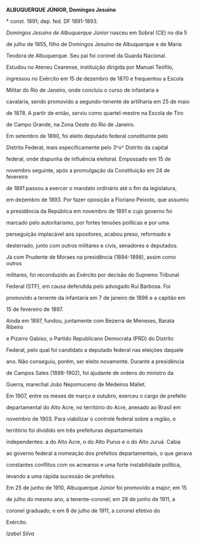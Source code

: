 **ALBUQUERQUE JÚNIOR, Domingos Jesuíno**



\* const. 1891; dep. fed. DF 1891-1893.



*Domingos Jesuíno de Albuquerque Júnior* nasceu em Sobral (CE) no dia 5

de julho de 1855, filho de Domingos Jesuíno de Albuquerque e de Maria

Teodora de Albuquerque. Seu pai foi coronel da Guarda Nacional.



Estudou no Ateneu Cearense, instituição dirigida por Manuel Teófilo,

ingressou no Exército em 15 de dezembro de 1870 e frequentou a Escola

Militar do Rio de Janeiro, onde concluiu o curso de infantaria e

cavalaria, sendo promovido a segundo-tenente de artilharia em 25 de maio

de 1878. A partir de então, serviu como quartel-mestre na Escola de Tiro

de Campo Grande, na Zona Oeste do Rio de Janeiro.



Em setembro de 1890, foi eleito deputado federal constituinte pelo

Distrito Federal, mais especificamente pelo 3^o^ Distrito da capital

federal, onde dispunha de influência eleitoral. Empossado em 15 de

novembro seguinte, após a promulgação da Constituição em 24 de fevereiro

de 1891 passou a exercer o mandato ordinário até o fim da legislatura,

em dezembro de 1893. Por fazer oposição a Floriano Peixoto, que assumiu

a presidência da República em novembro de 1891 e cujo governo foi

marcado pelo autoritarismo, por fortes tensões políticas e por uma

perseguição implacável aos opositores, acabou preso, reformado e

desterrado, junto com outros militares e civis, senadores e deputados.

Já com Prudente de Moraes na presidência (1894-1898), assim como outros

militares, foi reconduzido ao Exército por decisão do Supremo Tribunal

Federal (STF), em causa defendida pelo advogado Rui Barbosa. Foi

promovido a tenente da infantaria em 7 de janeiro de 1896 e a capitão em

15 de fevereiro de 1897.



Ainda em 1897, fundou, juntamente com Bezerra de Meneses, Barata Ribeiro

e Pizarro Gabiso, o Partido Republicano Democrata (PRD) do Distrito

Federal, pelo qual foi candidato a deputado federal nas eleições daquele

ano. Não conseguiu, porém, ser eleito novamente. Durante a presidência

de Campos Sales (1898-1902), foi ajudante de ordens do ministro da

Guerra, marechal João Nepomuceno de Medeiros Mallet.



Em 1907, entre os meses de março e outubro, exerceu o cargo de prefeito

departamental do Alto Acre, no território do Acre, anexado ao Brasil em

novembro de 1903. Para viabilizar o controle federal sobre a região, o

território foi dividido em três prefeituras departamentais

independentes: a do Alto Acre, o do Alto Purus e o do Alto Juruá. Cabia

ao governo federal a nomeação dos prefeitos departamentais, o que gerava

constantes conflitos com os acreanos e uma forte instabilidade política,

levando a uma rápida sucessão de prefeitos.



Em 25 de junho de 1910, Albuquerque Júnior foi promovido a major; em 15

de julho do mesmo ano, a tenente-coronel; em 28 de junho de 1911, a

coronel graduado; e em 8 de julho de 1911, a coronel efetivo do

Exército.



*Izabel Silva*



